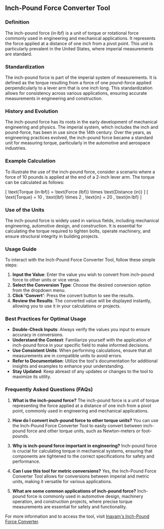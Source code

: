 ## Inch-Pound Force Converter Tool

### Definition
The inch-pound force (in·lbf) is a unit of torque or rotational force commonly used in engineering and mechanical applications. It represents the force applied at a distance of one inch from a pivot point. This unit is particularly prevalent in the United States, where imperial measurements are standard.

### Standardization
The inch-pound force is part of the imperial system of measurements. It is defined as the torque resulting from a force of one pound-force applied perpendicularly to a lever arm that is one inch long. This standardization allows for consistency across various applications, ensuring accurate measurements in engineering and construction.

### History and Evolution
The inch-pound force has its roots in the early development of mechanical engineering and physics. The imperial system, which includes the inch and pound-force, has been in use since the 14th century. Over the years, as engineering practices evolved, the inch-pound force became a standard unit for measuring torque, particularly in the automotive and aerospace industries.

### Example Calculation
To illustrate the use of the inch-pound force, consider a scenario where a force of 10 pounds is applied at the end of a 2-inch lever arm. The torque can be calculated as follows:

\[ \text{Torque (in·lbf)} = \text{Force (lbf)} \times \text{Distance (in)} \]
\[ \text{Torque} = 10 \, \text{lbf} \times 2 \, \text{in} = 20 \, \text{in·lbf} \]

### Use of the Units
The inch-pound force is widely used in various fields, including mechanical engineering, automotive design, and construction. It is essential for calculating the torque required to tighten bolts, operate machinery, and ensure structural integrity in building projects.

### Usage Guide
To interact with the Inch-Pound Force Converter Tool, follow these simple steps:
1. **Input the Value**: Enter the value you wish to convert from inch-pound force to other units or vice versa.
2. **Select the Conversion Type**: Choose the desired conversion option from the dropdown menu.
3. **Click 'Convert'**: Press the convert button to see the results.
4. **Review the Results**: The converted value will be displayed instantly, allowing you to use it in your calculations or projects.

### Best Practices for Optimal Usage
- **Double-Check Inputs**: Always verify the values you input to ensure accuracy in conversions.
- **Understand the Context**: Familiarize yourself with the application of inch-pound force in your specific field to make informed decisions.
- **Use Consistent Units**: When performing calculations, ensure that all measurements are in compatible units to avoid errors.
- **Refer to Documentation**: Utilize the tool's documentation for additional insights and examples to enhance your understanding.
- **Stay Updated**: Keep abreast of any updates or changes to the tool to maximize its utility.

### Frequently Asked Questions (FAQs)

1. **What is the inch-pound force?**
   The inch-pound force is a unit of torque representing the force applied at a distance of one inch from a pivot point, commonly used in engineering and mechanical applications.

2. **How do I convert inch-pound force to other torque units?**
   You can use the Inch-Pound Force Converter Tool to easily convert between inch-pound force and other torque units, such as Newton-meters or foot-pounds.

3. **Why is inch-pound force important in engineering?**
   Inch-pound force is crucial for calculating torque in mechanical systems, ensuring that components are tightened to the correct specifications for safety and performance.

4. **Can I use this tool for metric conversions?**
   Yes, the Inch-Pound Force Converter Tool allows for conversions between imperial and metric units, making it versatile for various applications.

5. **What are some common applications of inch-pound force?**
   Inch-pound force is commonly used in automotive design, machinery operation, and construction projects, where precise torque measurements are essential for safety and functionality.

For more information and to access the tool, visit [Inayam's Inch-Pound Force Converter](https://www.inayam.co/unit-converter/force).